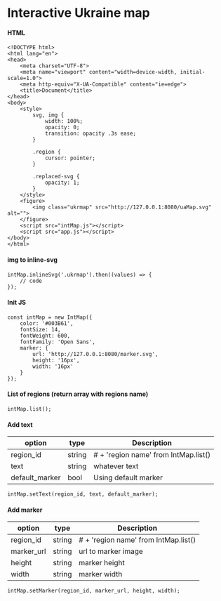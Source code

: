 # Interactive Ukraine map

#### HTML

    <!DOCTYPE html>
    <html lang="en">
    <head>
        <meta charset="UTF-8">
        <meta name="viewport" content="width=device-width, initial-scale=1.0">
        <meta http-equiv="X-UA-Compatible" content="ie=edge">
        <title>Document</title>
    </head>
    <body>
        <style>
            svg, img {
                width: 100%;
                opacity: 0;
                transition: opacity .3s ease;
            }

            .region {
                cursor: pointer;
            }

            .replaced-svg {
                opacity: 1;
            }
        </style>
        <figure>
            <img class="ukrmap" src="http://127.0.0.1:8080/uaMap.svg" alt="">
        </figure>
        <script src="intMap.js"></script>
        <script src="app.js"></script>
    </body>
    </html>

#### img to inline-svg

	intMap.inlineSvg('.ukrmap').then((values) => {
		// code
	});

#### Init JS
    const intMap = new IntMap({
		color: '#003B61',
		fontSize: 14,
		fontWeight: 600,
		fontFamily: 'Open Sans',
		marker: {
			url: 'http://127.0.0.1:8080/marker.svg',
			height: '16px',
			width: '16px'
		}
	});

#### List of regions (return array with regions name)
    intMap.list();

#### Add text

|  option  |  type  |  Description  |
| --- | --- | --- |
|  region_id  |  string  |  # + 'region name' from IntMap.list()  |
|  text  |  string  |  whatever text  |
|  default_marker  |  bool  |  Using default marker  |



    intMap.setText(region_id, text, default_marker);

#### Add marker

| option | type | Description |
| --- | --- | --- |
| region_id | string | # + 'region name' from IntMap.list() |
| marker_url | string | url to marker image |
| height  | string | marker height |
| width  | string | marker width |

    intMap.setMarker(region_id, marker_url, height, width);